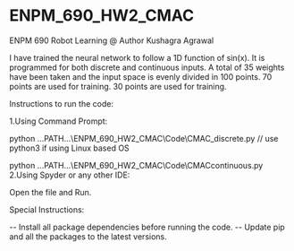 # ENPM_690_HW2_CMAC
ENPM 690 Robot Learning 
@ Author Kushagra Agrawal

I have trained the neural network to follow a 1D function of sin(x). It is programmed for both discrete and continuous inputs.
A total of 35 weights have been taken and the input space is evenly divided in 100 points. 70 points are used for training.
30 points are used for training.

Instructions to run the code:

1.Using Command Prompt:
 
python ...PATH...\ENPM_690_HW2_CMAC\Code\CMAC_discrete.py         // use python3 if using Linux based OS

python ...PATH...\ENPM_690_HW2_CMAC\Code\CMACcontinuous.py
2.Using Spyder or any other IDE:

Open the file and Run.

Special Instructions:

-- Install all package dependencies before running the code.
-- Update pip and all the packages to the latest versions.
